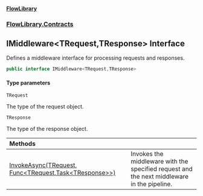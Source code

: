 #### [FlowLibrary](FlowLibrary.md 'FlowLibrary')
### [FlowLibrary.Contracts](FlowLibrary.Contracts.md 'FlowLibrary.Contracts')

## IMiddleware<TRequest,TResponse> Interface

Defines a middleware interface for processing requests and responses.

```csharp
public interface IMiddleware<TRequest,TResponse>
```
#### Type parameters

<a name='FlowLibrary.Contracts.IMiddleware_TRequest,TResponse_.TRequest'></a>

`TRequest`

The type of the request object.

<a name='FlowLibrary.Contracts.IMiddleware_TRequest,TResponse_.TResponse'></a>

`TResponse`

The type of the response object.

| Methods | |
| :--- | :--- |
| [InvokeAsync(TRequest, Func&lt;TRequest,Task&lt;TResponse&gt;&gt;)](IMiddleware_TRequest,TResponse_.InvokeAsync.jLrsvzdTELXweLi/cyDn+g.md 'FlowLibrary.Contracts.IMiddleware<TRequest,TResponse>.InvokeAsync(TRequest, System.Func<TRequest,System.Threading.Tasks.Task<TResponse>>)') | Invokes the middleware with the specified request and the next middleware in the pipeline. |
